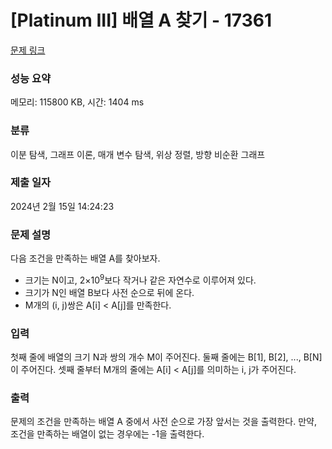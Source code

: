 # [Platinum III] 배열 A 찾기 - 17361 

[문제 링크](https://www.acmicpc.net/problem/17361) 

### 성능 요약

메모리: 115800 KB, 시간: 1404 ms

### 분류

이분 탐색, 그래프 이론, 매개 변수 탐색, 위상 정렬, 방향 비순환 그래프

### 제출 일자

2024년 2월 15일 14:24:23

### 문제 설명

<p>다음 조건을 만족하는 배열 A를 찾아보자.</p>

<ul>
	<li>크기는 N이고, 2×10<sup>9</sup>보다 작거나 같은 자연수로 이루어져 있다.</li>
	<li>크기가 N인 배열 B보다 사전 순으로 뒤에 온다.</li>
	<li>M개의 (i, j)쌍은 A[i] < A[j]를 만족한다.</li>
</ul>

### 입력 

 <p>첫째 줄에 배열의 크기 N과 쌍의 개수 M이 주어진다. 둘째 줄에는 B[1], B[2], ..., B[N]이 주어진다. 셋째 줄부터 M개의 줄에는 A[i] < A[j]를 의미하는 i, j가 주어진다.</p>

### 출력 

 <p>문제의 조건을 만족하는 배열 A 중에서 사전 순으로 가장 앞서는 것을 출력한다. 만약, 조건을 만족하는 배열이 없는 경우에는 -1을 출력한다.</p>

